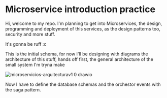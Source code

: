 # Microservice introduction practice

Hi, welcome to my repo. I'm planning to get into Microservices, the design, programming
and deployment of this services, as the design patterns too, security and more stuff.

It's gonna be ruff :c

This is the initial schema, for now I'll be designing with diagrams the architecture of this stuff,
hands off first, the general architecture of the small system I'm tryna make

![microservicios-arquitecturav1 0 drawio](https://user-images.githubusercontent.com/78714792/197006287-e89097d0-c24c-4c86-a123-229127f24b29.png)

Now I have to define the database schemas and the orchestor events with the saga pattern.

